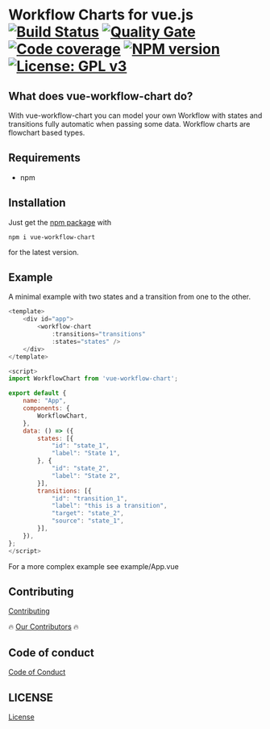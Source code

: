 Workflow Charts for vue.js [![Build Status](https://cloud.drone.io/api/badges/vue-workflow-chart/vue-workflow-chart/status.svg)](https://cloud.drone.io/vue-workflow-chart/vue-workflow-chart)
[![Quality Gate](https://sonarcloud.io/api/project_badges/measure?project=vue-workflow-chart_vue-workflow-chart&metric=alert_status)](https://sonarcloud.io/dashboard/index/vue-workflow-chart_vue-workflow-chart)
[![Code coverage](https://sonarcloud.io/api/project_badges/measure?project=vue-workflow-chart_vue-workflow-chart&metric=coverage)](https://sonarcloud.io/dashboard/index/vue-workflow-chart_vue-workflow-chart)
[![NPM version](https://badge.fury.io/js/vue-workflow-chart.svg)](https://badge.fury.io/js/vue-workflow-chart)
 [![License: GPL v3](https://img.shields.io/badge/License-GPL%20v3-blue.svg)](https://www.gnu.org/licenses/gpl-3.0)
 ========================

## What does vue-workflow-chart do?

With vue-workflow-chart you can model your own Workflow with states and transitions fully automatic when passing some data. Workflow charts are flowchart based types.

## Requirements

* npm

## Installation

Just get the [npm package](https://www.npmjs.com/package/vue-workflow-chart) with

```
npm i vue-workflow-chart
```
for the latest version.

## Example

A minimal example with two states and a transition from one to the other.
```javascript
<template>
    <div id="app">
        <workflow-chart
            :transitions="transitions"
            :states="states" />
    </div>
</template>

<script>
import WorkflowChart from 'vue-workflow-chart';

export default {
    name: "App",
    components: {
        WorkflowChart,
    },
    data: () => ({
        states: [{
            "id": "state_1",
            "label": "State 1",
        }, {
            "id": "state_2",
            "label": "State 2",
        }],
        transitions: [{
            "id": "transition_1",
            "label": "this is a transition",
            "target": "state_2",
            "source": "state_1",
        }],
    }),
};
</script>
```

For a more complex example see example/App.vue

## Contributing

[Contributing](./CONTRIBUTING.md)

🔥 [Our Contributors](./Contributors.md) 🔥

## Code of conduct

[Code of Conduct](./CODE_OF_CONDUCT.md)

## LICENSE

[License](./LICENSE)
